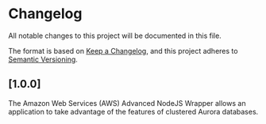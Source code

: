 # Changelog

All notable changes to this project will be documented in this file.

The format is based on [Keep a Changelog](https://keepachangelog.com/en/1.0.0/), and this project adheres to [Semantic Versioning](https://semver.org/#semantic-versioning-200).

## [1.0.0]

The Amazon Web Services (AWS) Advanced NodeJS Wrapper allows an application to take advantage of the features of clustered Aurora databases.

[0.0.1]: https://github.com/awslabs/aws-advanced-nodejs-wrapper/releases/tag/0.0.1
